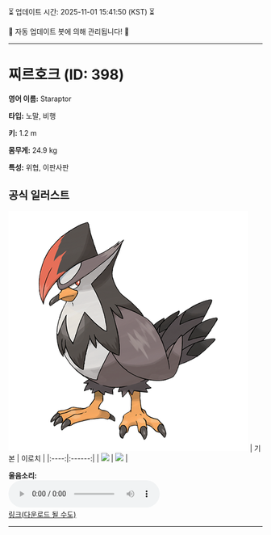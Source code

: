 
⏳ 업데이트 시간: 2025-11-01 15:41:50 (KST) ⏳

🤖 자동 업데이트 봇에 의해 관리됩니다! 🤖

---

# 찌르호크 (ID: 398)
**영어 이름:** Staraptor

**타입:** 노말, 비행

**키:** 1.2 m

**몸무게:** 24.9 kg

**특성:** 위협, 이판사판

## 공식 일러스트
![](https://raw.githubusercontent.com/PokeAPI/sprites/master/sprites/pokemon/other/official-artwork/398.png)
| 기본 | 이로치 |
|:----:|:------:|
| <img src="http://play.pokemonshowdown.com/sprites/ani/staraptor.gif" width="200"> | <img src="http://play.pokemonshowdown.com/sprites/ani-shiny/staraptor.gif" width="200"> |

**울음소리:**<br><audio controls src="https://raw.githubusercontent.com/PokeAPI/cries/main/cries/pokemon/latest/398.ogg"></audio><br> [링크(다운로드 될 수도)](https://raw.githubusercontent.com/PokeAPI/cries/main/cries/pokemon/latest/398.ogg)


---
